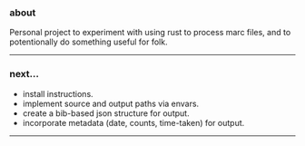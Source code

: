 ### about

Personal project to experiment with using rust to process marc files, and to potentionally do something useful for folk.

---

### next...

- install instructions.
- implement source and output paths via envars.
- create a bib-based json structure for output.
- incorporate metadata (date, counts, time-taken) for output.

---
